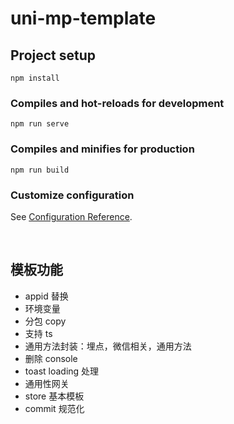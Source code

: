 # uni-mp-template

## Project setup

```
npm install
```

### Compiles and hot-reloads for development

```
npm run serve
```

### Compiles and minifies for production

```
npm run build
```

### Customize configuration

See [Configuration Reference](https://cli.vuejs.org/config/).

<br/>

## 模板功能

- appid 替换
- 环境变量
- 分包 copy
- 支持 ts
- 通用方法封装：埋点，微信相关，通用方法
- 删除 console
- toast loading 处理
- 通用性网关
- store 基本模板
- commit 规范化
